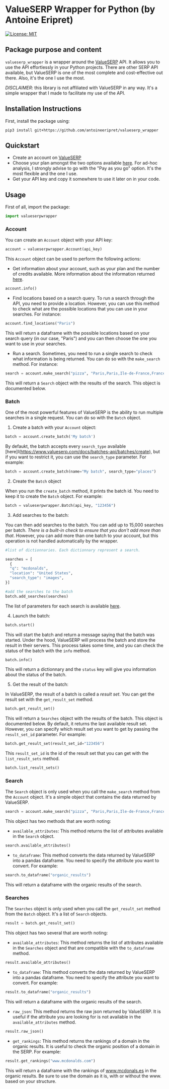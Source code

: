 # ValueSERP Wrapper for Python (by Antoine Eripret)

[![License: MIT](https://img.shields.io/badge/License-MIT-yellow.svg)](https://opensource.org/licenses/MIT)

## Package purpose and content
`valueserp_wrapper` is a wrapper around the [ValueSERP](https://www.valueserp.com/) API. It allows you to use the API effortlessly in your Python projects. There are other SERP API available, but ValueSERP is one of the most complete and cost-effective out there. Also, it's the one I use the most. 

*DISCLAIMER*: this library is not affiliated with ValueSERP in any way. It's a simple wrapper that I made to facilitate my use of the API.

## Installation Instructions
First, install the package using:

`pip3 install git+https://github.com/antoineeripret/valueserp_wrapper`

## Quickstart

- Create an account on [ValueSERP](https://www.valueserp.com/)
- Choose your plan amongst the two options available [here](https://www.valueserp.com/pricing). For ad-hoc analysis, I strongly advise to go with the "Pay as you go" option. It's the most flexible and the one I use. 
- Get your API key and copy it somewhere to use it later on in your code. 

## Usage 

First of all, import the package:

```python
import valueserpwrapper
```

### Account 

You can create an `Account` object with your API key:

```python
account = valueserpwrapper.Account(api_key)
```

This `Account` object can be used to perform the following actions:

- Get information about your account, such as your plan and the number of credits available. More information about the information returned [here](https://www.valueserp.com/docs/account-api).

```python
account.info()
```

- Find locations based on a search query. To run a search through the API, you need to provide a location. However, you can use this method to check what are the possible locations that you can use in your searches. For instance: 

```python
account.find_locations("Paris")
```

This will return a dataframe with the possible locations based on your search query (in our case, "Paris") and you can then choose the one you want to use in your searches.  

- Run a search. Sometimes, you need to run a single search to check what information is being returned. You can do so with the `make_search` method. For instance: 

```python
search = account.make_search("pizza", "Paris,Paris,Ile-de-France,France")
```

This will return a `Search` object with the results of the search. This object is documented below.  

### Batch

One of the most powerful features of ValueSERP is the ability to run multiple searches in a single request. You can do so with the `Batch` object. 

1. Create a batch with your `Account` object:

```python
batch = account.create_batch('My batch')
```

By defaukt, the batch accepts every `search_type` available [here]I(https://www.valueserp.com/docs/batches-api/batches/create), but if you want to restrict it, you can use the `search_type` parameter. For example: 

```python
batch = account.create_batch(name="My batch", search_type="places")
```

2. Create the `Batch` object 

When you run the `create_batch` method, it prints the batch id. You need to keep it to create the `Batch` object. For example: 

```python
batch = valueserpwrapper.Batch(api_key, "123456")
```

3. Add searches to the batch:

You can then add searches to the batch. You can add up to 15,000 searches per batch. *There is a built-in check to ensure that you don't add more than that*. However, you can add more than one batch to your account, but this operation is not handled automatically by the wrapper. 

```python
#list of dictionnaries. Each dictionnary represent a search. 

searches = [
  {
  "q": "mcdonalds",
  "location": "United States",
  "search_type": "images",
}]

#add the searches to the batch
batch.add_searches(searches)
```

The list of parameters for each search is available [here](https://www.valueserp.com/docs/search-api/searches/common). 


4. Launch the batch:

```python
batch.start()
```

This will start the batch and return a message saying that the batch was started. Under the hood, ValueSERP will process the batch and store the result in their servers. This process takes some time, and you can check the status of the batch with the `info` method. 

```python
batch.info()
```

This will return a dictionnary and the `status` key will give you information about the status of the batch. 

5. Get the result of the batch:

In ValueSERP, the result of a batch is called a *result set*. You can get the result set with the `get_result_set` method. 

```python
batch.get_result_set()
```

This will return a `Searches` object with the results of the batch. This object is documented below. By default, it returns the last available result set. However, you can specify which result set you want to get by passing the `result_set_id` parameter. For example: 

```python
batch.get_result_set(result_set_id="123456")
```

This `result_set_id` is the id of the result set that you can get with the `list_result_sets` method. 

```python
batch.list_result_sets()
```

### Search

The `Search` object is only used when you call the `make_search` method from the `Account` object. It's a simple object that contains the data returned by ValueSERP. 

```python
search = account.make_search("pizza", "Paris,Paris,Ile-de-France,France")
```

This object has two methods that are worth noting: 

- `available_attributes`: This method returns the list of attributes available in the `Search` object. 

```python
search.available_attributes()
```

- `to_dataframe`: This method converts the data returned by ValueSERP into a pandas dataframe. You need to specify the attribute you want to convert. For example: 

```python
search.to_dataframe("organic_results")
```

This will return a dataframe with the organic results of the search. 

### Searches 

The `Searches` object is only used when you call the `get_result_set` method from the `Batch` object. It's a list of `Search` objects. 

```python 
result = batch.get_result_set()
```


This object has two several that are worth noting: 

- `available_attributes`: This method returns the list of attributes available in the `Searches` object and that are compatible with the `to_dataframe` method. 


```python
result.available_attributes()
```

- `to_dataframe`: This method converts the data returned by ValueSERP into a pandas dataframe. You need to specify the attribute you want to convert. For example: 

```python
result.to_dataframe("organic_results")
```

This will return a dataframe with the organic results of the search. 

- `raw_json`: This method returns the raw json returned by ValueSERP. It is useful if the attribute you are looking for is not available in the `available_attributes` method. 

```python
result.raw_json()
```

- `get_rankings`: This method returns the rankings of a domain in the organic results. It is useful to check the organic position of a domain in the SERP. For example: 

```python
result.get_rankings("www.mcdonalds.com")
```

This will return a dataframe with the rankings of www.mcdonals.es in the organic results. Be sure to use the domain as it is, with or without the www. based on your structure. 
